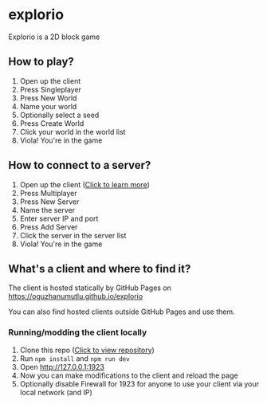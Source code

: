 # explorio

Explorio is a 2D block game

## How to play?

1. Open up the client
2. Press Singleplayer
3. Press New World
4. Name your world
5. Optionally select a seed
6. Press Create World
7. Click your world in the world list
8. Viola! You're in the game

## How to connect to a server?

1. Open up the client ([Click to learn more](#whats-a-client-and-where-to-find-it))
2. Press Multiplayer
3. Press New Server
4. Name the server
5. Enter server IP and port
6. Press Add Server
7. Click the server in the server list
8. Viola! You're in the game

## What's a client and where to find it?

The client is hosted statically by GitHub Pages on https://oguzhanumutlu.github.io/explorio

You can also find hosted clients outside GitHub Pages and use them.

### Running/modding the client locally

1. Clone this repo ([Click to view repository](https://github.com/OguzhanUmutlu/explorio))
2. Run `npm install` and `npm run dev`
3. Open http://127.0.0.1:1923
4. Now you can make modifications to the client and reload the page
5. Optionally disable Firewall for 1923 for anyone to use your client via your local network (and IP)